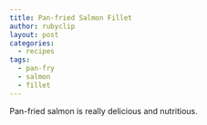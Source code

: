 ```yaml
---
title: Pan-fried Salmon Fillet
author: rubyclip
layout: post
categories:
  - recipes
tags:
  - pan-fry
  - salmon
  - fillet
---
```


Pan-fried salmon is really delicious and nutritious.
